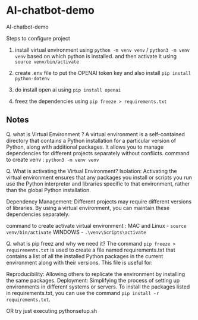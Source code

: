 # AI-chatbot-demo
AI-chatbot-demo


Steps to configure project

1. install virtual environment using `python -m venv venv` / `python3 -m venv venv` based on which python is installed. and then activate it using `source venv/bin/activate`

2. create .env file to put the OPENAI token key and also install `pip install python-dotenv`

3. do install open ai using `pip install openai`

4. freez the dependencies using `pip freeze > requirements.txt`


## Notes

Q. what is Virtual Environment ?
A virtual environment is a self-contained directory that contains a Python installation for a particular version of Python, along with additional packages. It allows you to manage dependencies for different projects separately without conflicts.
command to create venv : `python3 -m venv venv`

Q. What is activating the Virtual Environment?
Isolation: Activating the virtual environment ensures that any packages you install or scripts you run use the Python interpreter and libraries specific to that environment, rather than the global Python installation.

Dependency Management: Different projects may require different versions of libraries. By using a virtual environment, you can maintain these dependencies separately.

command to create activate virtual environment : 
MAC and Linux - `source venv/bin/activate`
WINDOWS - `.\venv\Scripts\activate`


Q. what is pip freez and why we need it?
The command `pip freeze > requirements.txt` is used to create a file named requirements.txt that contains a list of all the installed Python packages in the current environment along with their versions. This file is useful for:

Reproducibility: Allowing others to replicate the environment by installing the same packages.
Deployment: Simplifying the process of setting up environments in different systems or servers.
To install the packages listed in requirements.txt, you can use the command `pip install -r requirements.txt`.



OR try just executing pythonsetup.sh 